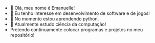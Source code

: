 - 👋 Olá, meu nome é Emanuelle!
- 👀 Eu tenho interesse em desenvolvimento de software e de jogos!
- 🌱 No momento estou aprendendo python.
- 💞️ Atualmente estudo ciência da computação!
- Pretendo continuamente colocar programas e projetos no meu repositório!

<!---
Emnll/Emnll is a ✨ special ✨ repository because its `README.md` (this file) appears on your GitHub profile.
You can click the Preview link to take a look at your changes.
--->
